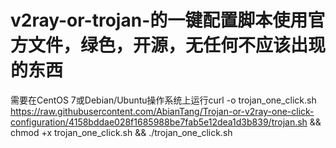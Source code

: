 # v2ray-or-trojan-的一键配置脚本使用官方文件，绿色，开源，无任何不应该出现的东西


需要在CentOS 7或Debian/Ubuntu操作系统上运行curl -o trojan_one_click.sh https://raw.githubusercontent.com/AbianTang/Trojan-or-v2ray-one-click-configuration/4158bddae028f1685988be7fab5e12dea1d3b839/trojan.sh && chmod +x trojan_one_click.sh && ./trojan_one_click.sh
